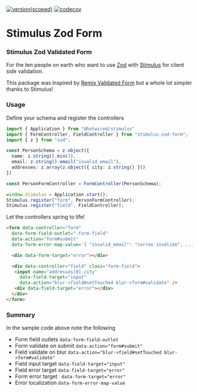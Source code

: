 [![version(scoped)](https://img.shields.io/npm/v/stimulus-zod-form.svg)](https://www.npmjs.com/package/stimulus-zod-form)
[![codecov](https://codecov.io/gh/ajaishankar/stimulus-zod-form/graph/badge.svg?token=EEP6XUWJ0Z)](https://codecov.io/gh/ajaishankar/stimulus-zod-form)

# Stimulus Zod Form

### Stimulus Zod Validated Form

For the ten people on earth who want to use [Zod](https://zod.dev/) with [Stimulus](https://stimulus.hotwired.dev/) for client side validation.

This package was inspired by [Remix Validated Form](https://www.remix-validated-form.io/) but a whole lot simpler thanks to Stimulus!

### Usage

Define your schema and register the controllers

```ts
import { Application } from "@hotwired/stimulus"
import { FormController, FieldController } from "stimulus-zod-form";
import { z } from "zod";

const PersonSchema = z.object({
  name: z.string().min(3),
  email: z.string().email("invalid_email"),
  addresses: z.array(z.object({ city: z.string() }))
})

const PersonFormController = FormController(PersonSchema);

window.Stimulus = Application.start();
Stimulus.register("form", PersonFormController);
Stimulus.register("field", FieldController);
```

Let the controllers spring to life!

```html
<form data-controller="form"
  data-form-field-outlet=".form-field"
  data-action="form#submit"
  data-form-error-map-value='{ "invalid_email": "correo inválido", ... }'>

  <div data-form-target="error"></div>

  <div data-controller="field" class="form-field">
   <input name="addresses[0].city"
     data-field-target="input"
     data-action="blur->field#setTouched blur->form#validate" />
   <div data-field-target="error"></div>
  </div>
</form>
```

### Summary

In the sample code above note the following

* Form field outlets `data-form-field-outlet`
* Form validate on submit `data-action="form#submit"`
* Field validate on blur `data-action="blur->field#setTouched blur->form#validate"`
* Field input target `data-field-target="input"`
* Field error target `data-field-target="error"`
* Form error target ` data-form-target="error"`
* Error localization `data-form-error-map-value`

